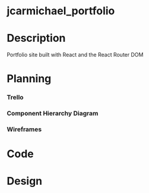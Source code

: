 # jcarmichael_portfolio

# Description
Portfolio site built with React and the React Router DOM

# Planning
### Trello<br>
### Component Hierarchy Diagram<br>
### Wireframes

# Code

# Design


